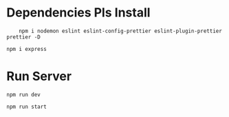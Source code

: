 # Dependencies Pls Install #
```
    npm i nodemon eslint eslint-config-prettier eslint-plugin-prettier prettier -D
```
```
npm i express
```
# Run Server #
```
npm run dev
```
```
npm run start
```
